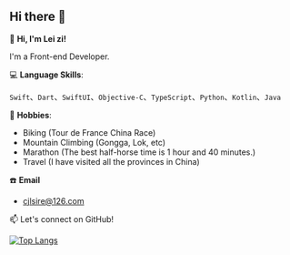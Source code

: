 ## Hi there 👋

👋 **Hi, I'm Lei zi!**

I'm a Front-end Developer.

💻 **Language Skills**:

`Swift`、`Dart`、`SwiftUI`、`Objective-C`、`TypeScript`、`Python`、`Kotlin`、`Java`

🚀 **Hobbies**:
- Biking (Tour de France China Race)
- Mountain Climbing (Gongga, Lok, etc)
- Marathon (The best half-horse time is 1 hour and 40 minutes.)
- Travel (I have visited all the provinces in China)

☎️ **Email**
- cjlsire@126.com

📫 Let's connect on GitHub!



[![Top Langs](https://github-readme-stats.vercel.app/api/top-langs/?username=coder-cjl&layout=compact)](https://github.com/coder-cjl/github-readme-stats)

